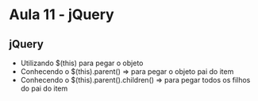 # Aula 11 - jQuery

## jQuery

- Utilizando $(this) para pegar o objeto
- Conhecendo o $(this).parent() => para pegar o objeto pai do item
- Conhecendo o $(this).parent().children() => para pegar todos os filhos do pai do item